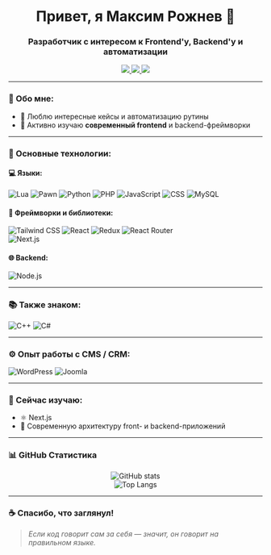 <h1 align="center">Привет, я Максим Рожнев 👋</h1>
<h3 align="center">Разработчик с интересом к Frontend'у, Backend'у и автоматизации</h3>

<p align="center">
  <a href="https://t.me/leon_muertos">
    <img src="https://img.shields.io/badge/Telegram-2CA5E0?style=for-the-badge&logo=telegram&logoColor=white"/>
  </a>
  <a href="mailto:kaster3190@mail.ru">
    <img src="https://img.shields.io/badge/Email-D14836?style=for-the-badge&logo=gmail&logoColor=white"/>
  </a>
  <a href="https://github.com/MaximxRozhnev">
    <img src="https://img.shields.io/badge/GitHub-100000?style=for-the-badge&logo=github&logoColor=white"/>
  </a>
</p>

---

### 🧠 Обо мне:

- 🔧 Люблю интересные кейсы и автоматизацию рутины
- 🚀 Активно изучаю **современный frontend** и backend-фреймворки

---

### 🚀 Основные технологии:

#### 💻 Языки:

![Lua](https://img.shields.io/badge/-Lua-2C2D72?&logo=lua&logoColor=white)
![Pawn](https://img.shields.io/badge/-Pawn-202020?style=flat&logo=code&logoColor=white)
![Python](https://img.shields.io/badge/-Python-3776AB?&logo=python&logoColor=white)
![PHP](https://img.shields.io/badge/-PHP-777BB4?&logo=php&logoColor=white)
![JavaScript](https://img.shields.io/badge/-JavaScript-F7DF1E?&logo=javascript&logoColor=black)
![CSS](https://img.shields.io/badge/-CSS3-1572B6?&logo=css3&logoColor=white)
![MySQL](https://img.shields.io/badge/-MySQL-4479A1?&logo=mysql&logoColor=white)

#### 🎨 Фреймворки и библиотеки:

![Tailwind CSS](https://img.shields.io/badge/-Tailwind%20CSS-06B6D4?&logo=tailwindcss&logoColor=white)
![React](https://img.shields.io/badge/-React-61DAFB?&logo=react&logoColor=black)
![Redux](https://img.shields.io/badge/-Redux-764ABC?&logo=redux&logoColor=white)
![React Router](https://img.shields.io/badge/-React%20Router-CA4245?&logo=reactrouter&logoColor=white)\
![Next.js](https://img.shields.io/badge/-Next.js-000000?&logo=next.js&logoColor=white)

#### 🌐 Backend:

![Node.js](https://img.shields.io/badge/-Node.js-339933?&logo=node.js&logoColor=white)


---

### 📚 Также знаком:

![C++](https://img.shields.io/badge/-C++-00599C?&logo=c%2B%2B&logoColor=white)
![C#](https://img.shields.io/badge/-C%23-239120?&logo=c-sharp&logoColor=white)

---

### ⚙️ Опыт работы с CMS / CRM:

![WordPress](https://img.shields.io/badge/-WordPress-21759B?&logo=wordpress&logoColor=white)
![Joomla](https://img.shields.io/badge/-Joomla-5091CD?&logo=joomla&logoColor=white)

---

### 🎯 Сейчас изучаю:

- ⚛️ Next.js
- 🧩 Современную архитектуру front- и backend-приложений

---

### 📊 GitHub Статистика

<p align="center">
  <img src="https://github-readme-stats.vercel.app/api?username=MaximxRozhnev&show_icons=true&theme=tokyonight" alt="GitHub stats" />
  <br />
  <img src="https://github-readme-stats.vercel.app/api/top-langs/?username=MaximxRozhnev&layout=compact&theme=tokyonight" alt="Top Langs" />
</p>

---

### ☕ Спасибо, что заглянул!

> *Если код говорит сам за себя — значит, он говорит на правильном языке.*

